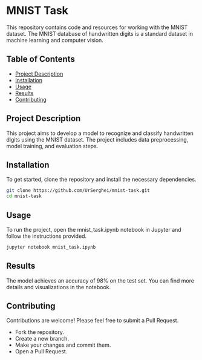 # MNIST Task

This repository contains code and resources for working with the MNIST dataset. The MNIST database of handwritten digits is a standard dataset in machine learning and computer vision.

## Table of Contents
- [Project Description](#project-description)
- [Installation](#installation)
- [Usage](#usage)
- [Results](#results)
- [Contributing](#contributing)

## Project Description

This project aims to develop a model to recognize and classify handwritten digits using the MNIST dataset. The project includes data preprocessing, model training, and evaluation steps.

## Installation

To get started, clone the repository and install the necessary dependencies.

```bash
git clone https://github.com/UrSerghei/mnist-task.git
cd mnist-task
```

## Usage

To run the project, open the mnist_task.ipynb notebook in Jupyter and follow the instructions provided.

```bash
jupyter notebook mnist_task.ipynb
```

## Results

The model achieves an accuracy of 98% on the test set. You can find more details and visualizations in the notebook.

## Contributing

Contributions are welcome! Please feel free to submit a Pull Request.

- Fork the repository.
- Create a new branch.
- Make your changes and commit them.
- Open a Pull Request.
